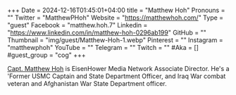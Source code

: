 +++
Date = 2024-12-16T01:45:01+04:00
title = "Matthew Hoh"
Pronouns = ""
Twitter = "MatthewPHoh"
Website = "https://matthewhoh.com/"
Type = "guest"
Facebook = "matthew.hoh.7"
Linkedin = "https://www.linkedin.com/in/matthew-hoh-0296ab199"
GitHub = ""
Thumbnail = "img/guest/Matthew-Hoh-1.webp"
Pinterest = ""
Instagram = "matthewphoh"
YouTube = ""
Telegram = ""
Twitch = ""
#Aka = []
#guest_group = "cog"
+++

[Capt. Matthew Hoh](https://eisenhowermedianetwork.org/staff/matthew-hoh/) is EisenHower Media Network Associate Director. He's a 'Former USMC Captain and State Department Officer,
and Iraq War combat veteran and Afghanistan War State Department officer.
